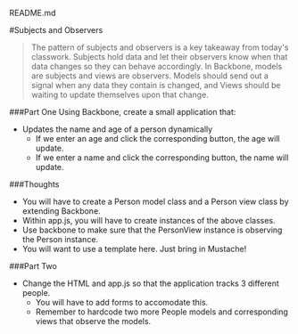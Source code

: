 README.md

#Subjects and Observers

> The pattern of subjects and observers is a key takeaway from today's classwork. Subjects hold data and let their observers know when that data changes so they can behave accordingly. In Backbone, models are subjects and views are observers. Models should send out a signal when any data they contain is changed, and Views should be waiting to update themselves upon that change.

###Part One
Using Backbone, create a small application that:

- Updates the name and age of a person dynamically
    - If we enter an age and click the corresponding button, the age will update.
    - If we enter a name and click the corresponding button, the name will update.


###Thoughts
- You will have to create a Person model class and a Person view class by extending Backbone.
- Within app.js, you will have to create instances of the above classes.
- Use backbone to make sure that the PersonView instance is observing the Person instance.
- You will want to use a template here. Just bring in Mustache!




###Part Two
- Change the HTML and app.js so that the application tracks 3 different people.
    - You will have to add forms to accomodate this.
    - Remember to hardcode two more People models and corresponding views that observe the models.